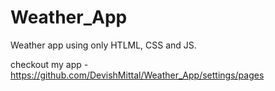 # Weather_App
Weather app using only HTLML, CSS and JS.

checkout my app - https://github.com/DevishMittal/Weather_App/settings/pages
